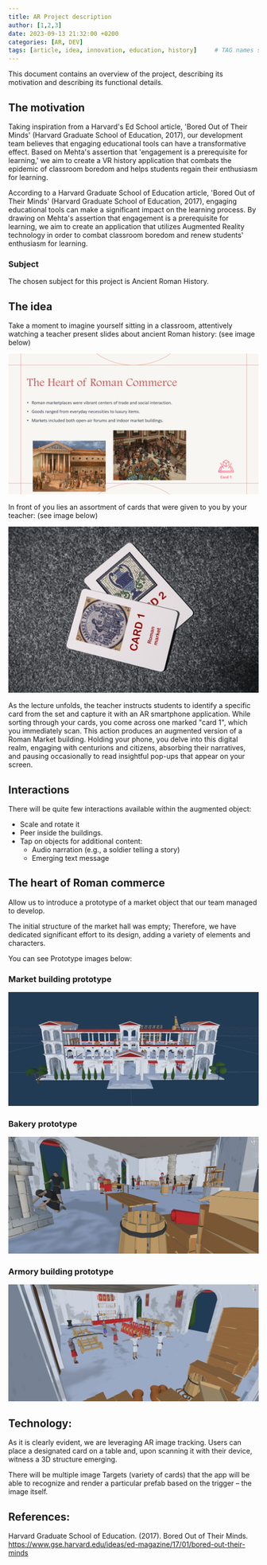 ```yaml
---
title: AR Project description
author: [1,2,3]
date: 2023-09-13 21:32:00 +0200
categories: [AR, DEV]
tags: [article, idea, innovation, education, history]     # TAG names should always be lowercase
---
```


This document contains an overview of the project, describing its motivation and describing its functional details.

## The motivation

Taking inspiration from a Harvard's Ed School article, 'Bored Out of Their Minds' (Harvard Graduate School of Education, 2017), our development team believes that engaging educational tools can have a transformative effect. Based on Mehta's assertion that 'engagement is a prerequisite for learning,' we aim to create a VR history application that combats the epidemic of classroom boredom and helps students regain their enthusiasm for learning.

According to a Harvard Graduate School of Education article, 'Bored Out of Their Minds' (Harvard Graduate School of Education, 2017), engaging educational tools can make a significant impact on the learning process. By drawing on Mehta's assertion that engagement is a prerequisite for learning, we aim to create an application that utilizes Augmented Reality technology in order to combat classroom boredom and renew students' enthusiasm for learning.

### Subject

The chosen subject for this project is Ancient Roman History.

## The idea

Take a moment to imagine yourself sitting in a classroom, attentively watching a teacher present slides about ancient Roman history: (see image below)

![Slide example of the presentation](/assets/img/history-slide.png)

In front of you lies an assortment of cards that were given to you by your teacher: (see image below) 

![Scannable cards prototype](/assets/img/cards.png)

As the lecture unfolds, the teacher instructs students to identify a specific card from the set and capture it with an AR smartphone application. While sorting through your cards, you come across one marked "card 1", which you immediately scan. This action produces an augmented version of a Roman Market building. Holding your phone, you delve into this digital realm, engaging with centurions and citizens, absorbing their narratives, and pausing occasionally to read insightful pop-ups that appear on your screen.

## Interactions

There will be quite few interactions available within the augmented object:

-   Scale and rotate it
-   Peer inside the buildings.
-   Tap on objects for additional content:
    -	Audio narration (e.g., a soldier telling a story)
    -	Emerging text message

## The heart of Roman commerce

Allow us to introduce a prototype of a market object that our team managed to develop.

The initial structure of the market hall was empty; Therefore, we have dedicated significant effort to its design, adding a variety of elements and characters.

You can see Prototype images below:

### Market building prototype

![Market building image](/assets/img/market.png)

### Bakery prototype

![Bakery prototype image](/assets/img/bakery.png)

### Armory building prototype

![Armory building image](/assets/img/armory.png)

## Technology:

As it is clearly evident, we are leveraging AR image tracking. Users can place a designated card on a table and, upon scanning it with their device, witness a 3D structure emerging.

There will be multiple image Targets (variety of cards) that the app will be able to recognize and render a particular prefab based on the trigger – the image itself.


## References:

Harvard Graduate School of Education. (2017). Bored Out of Their Minds. https://www.gse.harvard.edu/ideas/ed-magazine/17/01/bored-out-their-minds 

